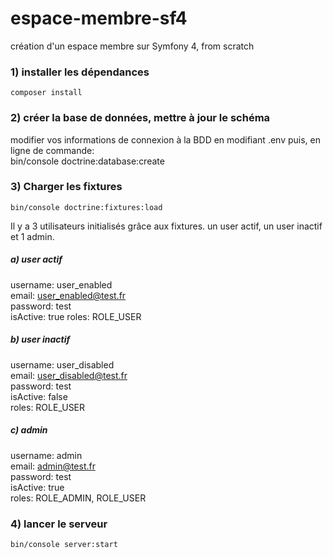 # espace-membre-sf4

création d'un espace membre sur Symfony 4, from scratch

### 1) installer les dépendances

    composer install

### 2) créer la base de données, mettre à jour le schéma

modifier vos informations de connexion à la BDD en modifiant .env puis, en ligne de commande:  
    bin/console doctrine:database:create

### 3) Charger les fixtures

    bin/console doctrine:fixtures:load

Il y a 3 utilisateurs initialisés grâce aux fixtures. un user actif, un user inactif et 1 admin.

##### a) user actif
username: user_enabled  
email: user_enabled@test.fr  
password: test   
isActive: true 
roles: ROLE_USER  

##### b) user inactif
username: user_disabled  
email: user_disabled@test.fr  
password: test  
isActive: false  
roles: ROLE_USER  

##### c) admin
username: admin  
email: admin@test.fr  
password: test  
isActive: true  
roles: ROLE_ADMIN, ROLE_USER  

### 4) lancer le serveur
    bin/console server:start
